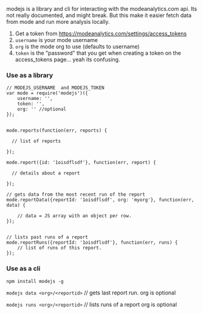

modejs is a library and cli for interacting with the modeanalytics.com api. Its not really documented, and might break. But this make it easier fetch data from mode and run more analysis locally.


1. Get a token from https://modeanalytics.com/settings/access_tokens
1. `username` is your mode username
1. `org` is the mode org to use (defaults to username)
1. `token` is the "password" that you get when creating a token on the access_tokens page... yeah its confusing.



### Use as a library


```
// MODEJS_USERNAME  and MODEJS_TOKEN
var mode = require('modejs')({
    username: '',
    token: '',
    org: '' //optional
});


mode.reports(function(err, reports) {

  // list of reports

});

mode.report({id: '1oisdflsdf'}, function(err, report) {

  // details about a report

});

// gets data from the most recent run of the report
mode.reportData({reportId: '1oisdflsdf', org: 'myorg'}, function(err, data) {

    // data = JS array with an object per row.
});


// lists past runs of a report
mode.reportRuns({reportId: '1oisdflsdf'}, function(err, runs) {
    // list of runs of this report.
});

```


### Use as a cli

`npm install modejs -g`

`modejs data <org>/<reportid>` // gets last report run.  org is optional

`modejs runs <org>/<reportid>` // lists runs of a report org is optional
